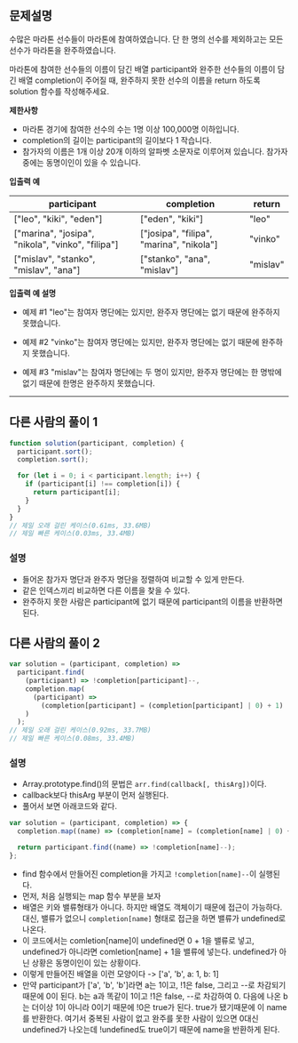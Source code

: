 ## 문제설명

수많은 마라톤 선수들이 마라톤에 참여하였습니다. 단 한 명의 선수를 제외하고는 모든 선수가 마라톤을 완주하였습니다.

마라톤에 참여한 선수들의 이름이 담긴 배열 participant와 완주한 선수들의 이름이 담긴 배열 completion이 주어질 때, 완주하지 못한 선수의 이름을 return 하도록 solution 함수를 작성해주세요.

**제한사항**

- 마라톤 경기에 참여한 선수의 수는 1명 이상 100,000명 이하입니다.
- completion의 길이는 participant의 길이보다 1 작습니다.
- 참가자의 이름은 1개 이상 20개 이하의 알파벳 소문자로 이루어져 있습니다.
  참가자 중에는 동명이인이 있을 수 있습니다.

**입출력 예**

| participant                                       | completion                               | return   |
| ------------------------------------------------- | ---------------------------------------- | -------- |
| ["leo", "kiki", "eden"]                           | ["eden", "kiki"]                         | "leo"    |
| ["marina", "josipa", "nikola", "vinko", "filipa"] | ["josipa", "filipa", "marina", "nikola"] | "vinko"  |
| ["mislav", "stanko", "mislav", "ana"]             | ["stanko", "ana", "mislav"]              | "mislav" |

**입출력 예 설명**

- 예제 #1
  "leo"는 참여자 명단에는 있지만, 완주자 명단에는 없기 때문에 완주하지 못했습니다.

- 예제 #2
  "vinko"는 참여자 명단에는 있지만, 완주자 명단에는 없기 때문에 완주하지 못했습니다.

- 예제 #3
  "mislav"는 참여자 명단에는 두 명이 있지만, 완주자 명단에는 한 명밖에 없기 때문에 한명은 완주하지 못했습니다.

---

## 다른 사람의 풀이 1

```js
function solution(participant, completion) {
  participant.sort();
  completion.sort();

  for (let i = 0; i < participant.length; i++) {
    if (participant[i] !== completion[i]) {
      return participant[i];
    }
  }
}
// 제일 오래 걸린 케이스(0.61ms, 33.6MB)
// 제일 빠른 케이스(0.03ms, 33.4MB)
```

### 설명

- 들어온 참가자 명단과 완주자 명단을 정렬하여 비교할 수 있게 만든다.
- 같은 인덱스끼리 비교하면 다른 이름을 찾을 수 있다.
- 완주하지 못한 사람은 participant에 없기 때문에 participant의 이름을 반환하면 된다.

## 다른 사람의 풀이 2

```js
var solution = (participant, completion) =>
  participant.find(
    (participant) => !completion[participant]--,
    completion.map(
      (participant) =>
        (completion[participant] = (completion[participant] | 0) + 1)
    )
  );
// 제일 오래 걸린 케이스(0.92ms, 33.7MB)
// 제일 빠른 케이스(0.08ms, 33.4MB)
```

### 설명

- Array.prototype.find()의 문법은 `arr.find(callback[, thisArg])`이다.
- callback보다 thisArg 부분이 먼저 실행된다.
- 풀어서 보면 아래코드와 같다.

```js
var solution = (participant, completion) => {
  completion.map((name) => (completion[name] = (completion[name] | 0) + 1));

  return participant.find((name) => !completion[name]--);
};
```

- find 함수에서 만들어진 completion을 가지고 `!completion[name]--`이 실행된다.
- 먼저, 처음 실행되는 map 함수 부분을 보자
- 배열은 키와 밸류형태가 아니다. 하지만 배열도 객체이기 때문에 접근이 가능하다. 대신, 밸류가 없으니 `completion[name]` 형태로 접근을 하면 밸류가 undefined로 나온다.
- 이 코드에서는 comletion[name]이 undefined면 0 + 1을 밸류로 넣고, undefined가 아니라면 comletion[name] + 1을 밸류에 넣는다. undefined가 아닌 상황은 동명이인이 있는 상황이다.
- 이렇게 만들어진 배열을 이런 모양이다 -> ['a', 'b', a: 1, b: 1]
- 만약 participant가 ['a', 'b', 'b']라면 a는 1이고, !1은 false, 그리고 --로 차감되기 때문에 0이 된다. b는 a과 똑같이 1이고 !1은 false, --로 차감하여 0. 다음에 나온 b는 더이상 1이 아니라 0이기 때문에 !0은 true가 된다. true가 됐기때문에 이 name를 반환한다. 여기서 중복된 사람이 없고 완주를 못한 사람이 있으면 0대신 undefined가 나오는데 !undefined도 true이기 때문에 name을 반환하게 된다.
